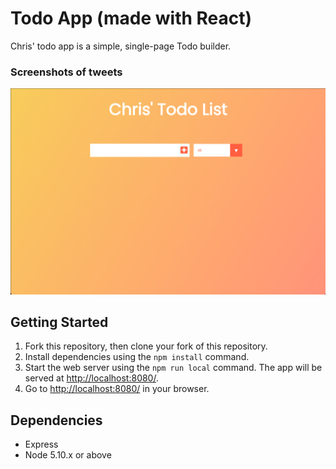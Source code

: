 # Todo App (made with React)

Chris' todo app is a simple, single-page Todo builder.




### Screenshots of tweets

!["Screenshot of Chris' Todo"](https://github.com/Yourthy/react-todo-app/blob/master/docs/Screen%20Shot%202021-03-15%20at%2012.20.50%20PM.png?raw=true)
<!-- !["Screenshot of TWEETER page with validation error (nothing entered into text area"](https://github.com/Yourthy/tweeter/blob/master/docs/tweet-box2.png)
!["Screenshot of TWEETER page with validation error (number of characters was more than 140"](https://github.com/Yourthy/tweeter/blob/master/docs/tweet-box3.png)
!["Screenshot of TWEETER page smaller width view](https://github.com/Yourthy/tweeter/blob/master/docs/tweet-box4.png) -->

## Getting Started

1. Fork this repository, then clone your fork of this repository.
2. Install dependencies using the `npm install` command.
3. Start the web server using the `npm run local` command. The app will be served at <http://localhost:8080/>.
4. Go to <http://localhost:8080/> in your browser.

## Dependencies

- Express
- Node 5.10.x or above
